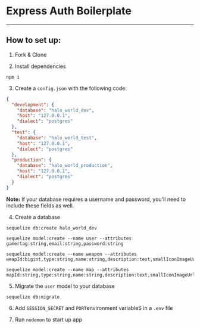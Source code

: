 # Express Auth Boilerplate

---
## How to set up:

1. Fork & Clone

2. Install dependencies
```
npm i
```

3. Create a `config.json` with the following code:
```json
{
  "development": {
    "database": "halo_world_dev",
    "host": "127.0.0.1",
    "dialect": "postgres"
  },
  "test": {
    "database": "halo_world_test",
    "host": "127.0.0.1",
    "dialect": "postgres"
  },
  "production": {
    "database": "halo_world_production",
    "host": "127.0.0.1",
    "dialect": "postgres"
  }
}
```

**Note:** If your database requires a username and password, you'll need to include these fields as well.

4. Create a database
```
sequelize db:create halo_world_dev
```
```
sequelize model:create --name user --attributes gamertag:string,email:string,password:string
```
```
sequelize model:create --name weapon --attributes weapId:bigint,type:string,name:string,description:text,smallIconImageUrl:text,userId:integer
```
```
sequelize model:create --name map --attributes mapId:string,type:string,name:string,description:text,smallIconImageUrl:text,userId:integer
```

5. Migrate the `user` model to your database
```
sequelize db:migrate
```

6. Add `SESSION_SECRET` and `PORT`environment variableS in a `.env` file

7. Run `nodemon` to start up app